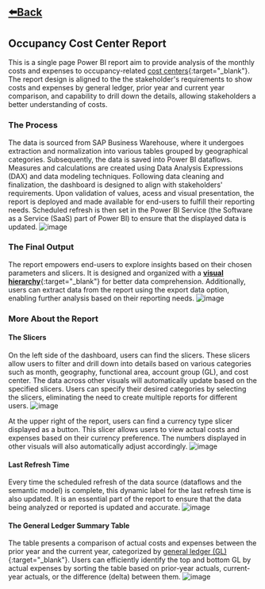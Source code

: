 ## [⬅️Back](./)

## Occupancy Cost Center Report

This is a single page Power BI report aim to provide analysis of the monthly costs and expenses to occupancy-related [cost centers](https://www.investopedia.com/terms/c/cost-center.asp){:target="_blank"}. The report design is aligned to the the stakeholder's requirements to show costs and expenses by general ledger, prior year and current year comparison, and capability to drill down the details, allowing stakeholders a better understanding of costs.

### The Process

The data is sourced from SAP Business Warehouse, where it undergoes extraction and normalization into various tables grouped by geographical categories. Subsequently, the data is saved into Power BI dataflows. Measures and calculations are created using Data Analysis Expressions (DAX) and data modeling techniques. Following data cleaning and finalization, the dashboard is designed to align with stakeholders' requirements. Upon validation of values, acess and visual presentation, the report is deployed and made available for end-users to fulfill their reporting needs. Scheduled refresh is then set in the Power BI Service (the Software as a Service (SaaS) part of Power BI) to ensure that the displayed data is updated.
![image](https://github.com/greatcyan/cyrus-baruc-data-analytics-portfolio/assets/95137493/182f57a4-6fe6-4aab-a8ef-b3cd32206dfc)

### The Final Output
The report empowers end-users to explore insights based on their chosen parameters and slicers. It is designed and organized with a [**visual hierarchy**](https://www.interaction-design.org/literature/topics/visual-hierarchy){:target="_blank"} for better data comprehension. Additionally, users can extract data from the report using the export data option, enabling further analysis based on their reporting needs.
![image](https://github.com/greatcyan/cyrus-baruc-data-analytics-portfolio/assets/95137493/8cd98ece-bc3a-4629-995c-999198e475d6)

### More About the Report
#### The Slicers
On the left side of the dashboard, users can find the slicers. These slicers allow users to filter and drill down into details based on various categories such as month, geography, functional area, account group (GL), and cost center. The data across other visuals will automatically update based on the specified slicers. Users can specify their desired categories by selecting the slicers, eliminating the need to create multiple reports for different users.
![image](https://github.com/greatcyan/cyrus-baruc-data-analytics-portfolio/assets/95137493/043430c1-20ab-4066-8905-735aaacb6119)

At the upper right of the report, users can find a currency type slicer displayed as a button. This slicer allows users to view actual costs and expenses based on their currency preference. The numbers displayed in other visuals will also automatically adjust accordingly. 
![image](https://github.com/greatcyan/cyrus-baruc-data-analytics-portfolio/assets/95137493/29c5c61f-0d1d-4d78-9071-8111546cd7e7)

#### Last Refresh Time
Every time the scheduled refresh of the data source (dataflows and the semantic model) is complete, this dynamic label for the last refresh time is also updated. It is an essential part of the report to ensure that the data being analyzed or reported is updated and accurate.
![image](https://github.com/greatcyan/cyrus-baruc-data-analytics-portfolio/assets/95137493/75643cbf-33be-4ddd-bc89-f7b9577be9ab)

#### The General Ledger Summary Table
The table presents a comparison of actual costs and expenses between the prior year and the current year, categorized by [general ledger (GL)](https://www.investopedia.com/terms/g/generalledger.asp){:target="_blank"}. Users can efficiently identify the top and bottom GL by actual expenses by sorting the table based on prior-year actuals, current-year actuals, or the difference (delta) between them.
![image](https://github.com/greatcyan/cyrus-baruc-data-analytics-portfolio/assets/95137493/a9ca948f-9474-4298-856b-8c6d2385c9d4)




